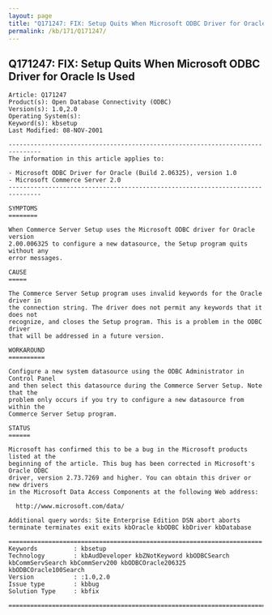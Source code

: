 ```yaml
---
layout: page
title: "Q171247: FIX: Setup Quits When Microsoft ODBC Driver for Oracle Is Used"
permalink: /kb/171/Q171247/
---
```


## Q171247: FIX: Setup Quits When Microsoft ODBC Driver for Oracle Is Used

	Article: Q171247
	Product(s): Open Database Connectivity (ODBC)
	Version(s): 1.0,2.0
	Operating System(s): 
	Keyword(s): kbsetup
	Last Modified: 08-NOV-2001
	
	-------------------------------------------------------------------------------
	The information in this article applies to:
	
	- Microsoft ODBC Driver for Oracle (Build 2.06325), version 1.0 
	- Microsoft Commerce Server 2.0 
	-------------------------------------------------------------------------------
	
	SYMPTOMS
	========
	
	When Commerce Server Setup uses the Microsoft ODBC driver for Oracle version
	2.00.006325 to configure a new datasource, the Setup program quits without any
	error messages.
	
	CAUSE
	=====
	
	The Commerce Server Setup program uses invalid keywords for the Oracle driver in
	the connection string. The driver does not permit any keywords that it does not
	recognize, and closes the Setup program. This is a problem in the ODBC driver
	that will be addressed in a future version.
	
	WORKAROUND
	==========
	
	Configure a new system datasource using the ODBC Administrator in Control Panel
	and then select this datasource during the Commerce Server Setup. Note that the
	problem only occurs if you try to configure a new datasource from within the
	Commerce Server Setup program.
	
	STATUS
	======
	
	Microsoft has confirmed this to be a bug in the Microsoft products listed at the
	beginning of the article. This bug has been corrected in Microsoft's Oracle ODBC
	driver, version 2.73.7269 and higher. You can obtain this driver or new drivers
	in the Microsoft Data Access Components at the following Web address:
	
	  http://www.microsoft.com/data/
	
	Additional query words: Site Enterprise Edition DSN abort aborts terminate terminates exit exits kbOracle kbODBC kbDriver kbDatabase
	
	======================================================================
	Keywords          : kbsetup 
	Technology        : kbAudDeveloper kbZNotKeyword kbODBCSearch kbCommServSearch kbCommServ200 kbODBCOracle206325 kbODBCOracle100Search
	Version           : :1.0,2.0
	Issue type        : kbbug
	Solution Type     : kbfix
	
	=============================================================================
	
